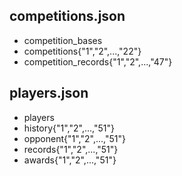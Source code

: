 ## competitions.json
- competition_bases
- competitions{"1","2",...,"22"}
- competition_records{"1","2",...,"47"}

## players.json
- players
- history{"1","2",...,"51"}
- opponent{"1","2",...,"51"}
- records{"1","2",...,"51"}
- awards{"1","2",...,"51"}
